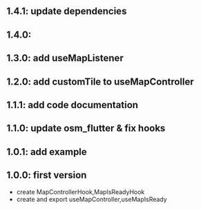 ## 1.4.1: update dependencies
## 1.4.0: 
## 1.3.0: add useMapListener
## 1.2.0: add customTile to useMapController
## 1.1.1: add code documentation
## 1.1.0: update osm_flutter & fix hooks
## 1.0.1: add example
## 1.0.0: first version
* create MapControllerHook,MapIsReadyHook
* create and export useMapController,useMapIsReady
